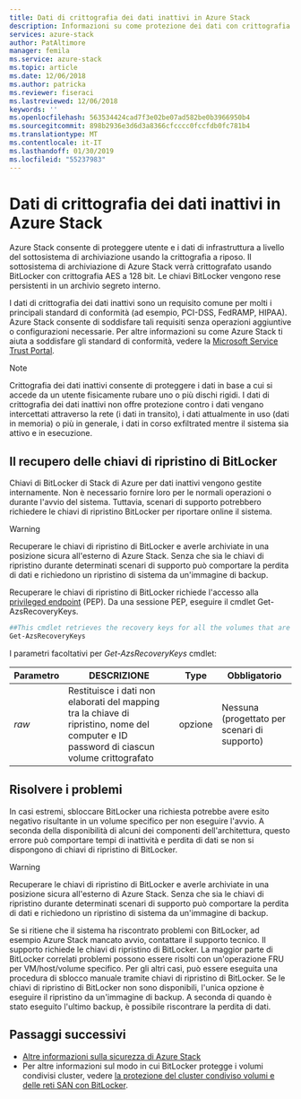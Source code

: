 ```yaml
---
title: Dati di crittografia dei dati inattivi in Azure Stack
description: Informazioni su come protezione dei dati con crittografia dei dati inattivi in Azure Stack
services: azure-stack
author: PatAltimore
manager: femila
ms.service: azure-stack
ms.topic: article
ms.date: 12/06/2018
ms.author: patricka
ms.reviewer: fiseraci
ms.lastreviewed: 12/06/2018
keywords: ''
ms.openlocfilehash: 563534424cad7f3e02be07ad582be0b3966950b4
ms.sourcegitcommit: 898b2936e3d6d3a8366cfcccc0fccfdb0fc781b4
ms.translationtype: MT
ms.contentlocale: it-IT
ms.lasthandoff: 01/30/2019
ms.locfileid: "55237983"
---
```

# <a name="data-at-rest-encryption-in-azure-stack"></a>Dati di crittografia dei dati inattivi in Azure Stack

Azure Stack consente di proteggere utente e i dati di infrastruttura a livello del sottosistema di archiviazione usando la crittografia a riposo. Il sottosistema di archiviazione di Azure Stack verrà crittografato usando BitLocker con crittografia AES a 128 bit. Le chiavi BitLocker vengono rese persistenti in un archivio segreto interno.

I dati di crittografia dei dati inattivi sono un requisito comune per molti i principali standard di conformità (ad esempio, PCI-DSS, FedRAMP, HIPAA). Azure Stack consente di soddisfare tali requisiti senza operazioni aggiuntive o configurazioni necessarie. Per altre informazioni su come Azure Stack ti aiuta a soddisfare gli standard di conformità, vedere la [Microsoft Service Trust Portal](https://aka.ms/AzureStackCompliance).

> [!NOTE]
> Crittografia dei dati inattivi consente di proteggere i dati in base a cui si accede da un utente fisicamente rubare uno o più dischi rigidi. I dati di crittografia dei dati inattivi non offre protezione contro i dati vengano intercettati attraverso la rete (i dati in transito), i dati attualmente in uso (dati in memoria) o più in generale, i dati in corso exfiltrated mentre il sistema sia attivo e in esecuzione.

## <a name="retrieving-bitlocker-recovery-keys"></a>Il recupero delle chiavi di ripristino di BitLocker

Chiavi di BitLocker di Stack di Azure per dati inattivi vengono gestite internamente. Non è necessario fornire loro per le normali operazioni o durante l'avvio del sistema. Tuttavia, scenari di supporto potrebbero richiedere le chiavi di ripristino BitLocker per riportare online il sistema.  

> [!WARNING]
> Recuperare le chiavi di ripristino di BitLocker e averle archiviate in una posizione sicura all'esterno di Azure Stack. Senza che sia le chiavi di ripristino durante determinati scenari di supporto può comportare la perdita di dati e richiedono un ripristino di sistema da un'immagine di backup.

Recuperare le chiavi di ripristino di BitLocker richiede l'accesso alla [privileged endpoint](azure-stack-privileged-endpoint.md) (PEP). Da una sessione PEP, eseguire il cmdlet Get-AzsRecoveryKeys.

```powershell
##This cmdlet retrieves the recovery keys for all the volumes that are encrypted with BitLocker.
Get-AzsRecoveryKeys
```

I parametri facoltativi per *Get-AzsRecoveryKeys* cmdlet:

| Parametro | DESCRIZIONE | Type | Obbligatorio |
|---------|---------|---------|---------|
|*raw* | Restituisce i dati non elaborati del mapping tra la chiave di ripristino, nome del computer e ID password di ciascun volume crittografato  | opzione | Nessuna (progettato per scenari di supporto)|


## <a name="troubleshoot-issues"></a>Risolvere i problemi

In casi estremi, sbloccare BitLocker una richiesta potrebbe avere esito negativo risultante in un volume specifico per non eseguire l'avvio. A seconda della disponibilità di alcuni dei componenti dell'architettura, questo errore può comportare tempi di inattività e perdita di dati se non si dispongono di chiavi di ripristino di BitLocker.

> [!WARNING]
> Recuperare le chiavi di ripristino di BitLocker e averle archiviate in una posizione sicura all'esterno di Azure Stack. Senza che sia le chiavi di ripristino durante determinati scenari di supporto può comportare la perdita di dati e richiedono un ripristino di sistema da un'immagine di backup.

Se si ritiene che il sistema ha riscontrato problemi con BitLocker, ad esempio Azure Stack mancato avvio, contattare il supporto tecnico. Il supporto richiede le chiavi di ripristino di BitLocker. La maggior parte di BitLocker correlati problemi possono essere risolti con un'operazione FRU per VM/host/volume specifico. Per gli altri casi, può essere eseguita una procedura di sblocco manuale tramite chiavi di ripristino di BitLocker. Se le chiavi di ripristino di BitLocker non sono disponibili, l'unica opzione è eseguire il ripristino da un'immagine di backup. A seconda di quando è stato eseguito l'ultimo backup, è possibile riscontrare la perdita di dati.

## <a name="next-steps"></a>Passaggi successivi

- [Altre informazioni sulla sicurezza di Azure Stack](azure-stack-security-foundations.md)
- Per altre informazioni sul modo in cui BitLocker protegge i volumi condivisi cluster, vedere [la protezione del cluster condiviso volumi e delle reti SAN con BitLocker](https://docs.microsoft.com/windows/security/information-protection/bitlocker/protecting-cluster-shared-volumes-and-storage-area-networks-with-bitlocker).